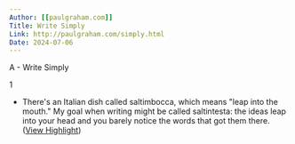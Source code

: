 ```yaml
---
Author: [[paulgraham.com]]
Title: Write Simply
Link: http://paulgraham.com/simply.html
Date: 2024-07-06
---
```

A - Write Simply

1
- There's an Italian dish called saltimbocca, which means "leap into the mouth." My goal when writing might be called saltintesta: the ideas leap into your head and you barely notice the words that got them there. ([View Highlight](https://instapaper.com/read/1396034761/15833167))

